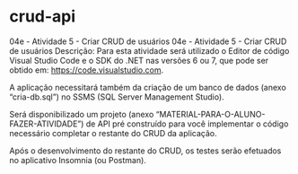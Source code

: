 # crud-api
 04e - Atividade 5 - Criar CRUD de usuários
04e - Atividade 5 - Criar CRUD de usuários
Descrição:
Para esta atividade será utilizado o Editor de código Visual Studio Code e o SDK do .NET nas versões 6 ou 7, que pode ser obtido em: https://code.visualstudio.com.  
 
A aplicação necessitará também da criação de um banco de dados (anexo “cria-db.sql”) no SSMS (SQL Server Management Studio).  
 
Será disponibilizado um projeto (anexo “MATERIAL-PARA-O-ALUNO-FAZER-ATIVIDADE”) de API pré construído para você implementar o código necessário completar o restante do CRUD da aplicação.  
 
Após o desenvolvimento do restante do CRUD, os testes serão efetuados no aplicativo Insomnia (ou Postman).
